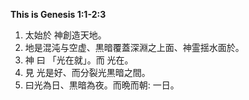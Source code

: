 __This is Genesis 1:1-2:3__
1. 太始於 神創造天地。
2. 地是混沌与空虚、黒暗覆蓋深淵之上面、神霊揺水面於。
3. 神 曰 「光在就」。而 光在。
4. 見 光是好、而分裂光黒暗之間。
5. 曰光為日、黒暗為夜。而晩而朝: 一日。